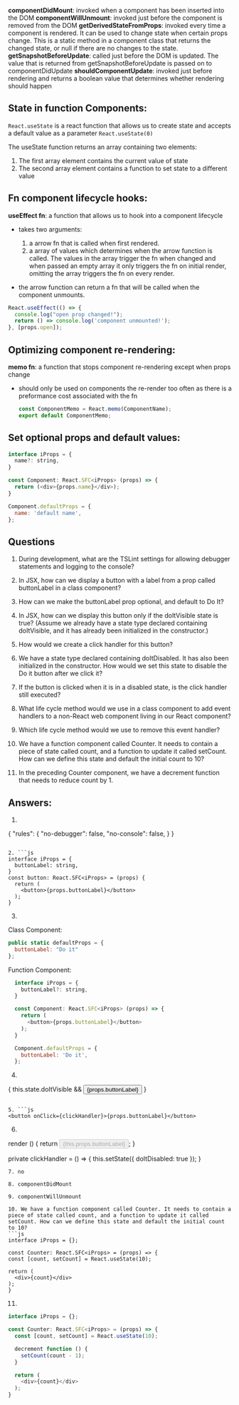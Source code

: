 **componentDidMount**: invoked when a component has been inserted into the DOM
**componentWillUnmount**: invoked just before the component is removed from the DOM
**getDerivedStateFromProps**: invoked every time a component is rendered. It can be used to change state when certain props change. This is a static method in a component class that returns the changed state, or null if there are no changes to the state.
**getSnapshotBeforeUpdate**: called just before the DOM is updated. The value that is returned from getSnapshotBeforeUpdate is passed on to componentDidUpdate
**shouldComponentUpdate**: invoked just before rendering and returns a boolean value that determines whether rendering should happen


## State in function Components:
`React.useState` is a react function that allows us to create state and accepts a default value as a parameter `React.useState(0)`

The useState function returns an array containing two elements:
  1. The first array element contains the current value of state
  2. The second array element contains a function to set state to a different value


## Fn component lifecycle hooks:
**useEffect fn**: a function that allows us to hook into a component lifecycle
  - takes two arguments:
    1. a arrow fn that is called when first rendered.
    2. a array of values which determines when the arrow function is called. The values in the array trigger the fn when changed and when passed an empty array it only triggers the fn on initial render, omitting the array triggers the fn on every render.
  
  - the arrow function can return a fn that will be called when the component unmounts.

  ```js
  React.useEffect(() => {
    console.log("open prop changed!");
    return () => console.log('component unmounted!');
  }, [props.open]);
  ```

## Optimizing component re-rendering:

**memo fn**: a function that stops component re-rendering except when props change
- should only be used on components the re-render too often as there is a preformance cost associated with the fn
  ```js
  const ComponentMemo = React.memo(ComponentName);
  export default ComponentMemo;
  ```


## Set optional props and default values:
  ```js
  interface iProps = {
    name?: string,
  }

  const Component: React.SFC<iProps> (props) => {
    return (<div>{props.name}</div>);
  }

  Component.defaultProps = {
    name: 'default name',
  };
  ```


## Questions
1. During development, what are the TSLint settings for allowing debugger statements and logging to the console?

2. In JSX, how can we display a button with a label from a prop called buttonLabel in a class component?

3. How can we make the buttonLabel prop optional, and default to Do It?

4. In JSX, how can we display this button only if the doItVisible state is true? (Assume we already have a state type declared containing doItVisible, and it has already been initialized in the constructor.)

5. How would we create a click handler for this button?

6. We have a state type declared containing doItDisabled. It has also been initialized in the constructor. How would we set this state to disable the Do it button after we click it?

7. If the button is clicked when it is in a disabled state, is the click handler still executed?

8. What life cycle method would we use in a class component to add event handlers to a non-React web component living in our React component?

9. Which life cycle method would we use to remove this event handler?

10. We have a function component called Counter. It needs to contain a piece of state called count, and a function to update it called setCount. How can we define this state and default the initial count to 10?

11. In the preceding Counter component, we have a decrement function that needs to reduce count by 1. 


## Answers:
1. ```json
  {
    "rules": {
      "no-debugger": false,
      "no-console": false,
    }
  }
  ```

2. ```js
  interface iProps = {
    buttonLabel: string,
  }
  const button: React.SFC<iProps> = (props) {
    return (
      <button>{props.buttonLabel}</button>
    );
  }
  ```

3. 
Class Component: 
```js
public static defaultProps = {
  buttonLabel: "Do it"
};
```

Function Component:
```js
  interface iProps = {
    buttonLabel?: string,
  }

  const Component: React.SFC<iProps> (props) => {
    return (
      <button>{props.buttonLabel}</button>
    );
  }

  Component.defaultProps = {
    buttonLabel: 'Do it',
  };
  ```

4. ```js
  { this.state.doItVisible && <button>{props.buttonLabel}</button> }
  ```

5. ```js
  <button onClick={clickHandler}>{props.buttonLabel}</button>
  ```

6. ```js
  render () {
    return <button disabled={this.state.doItDisabled} onClick={this.clickHandler}>{this.props.buttonLabel}</button>;
  }

  private clickHandler = () => {
    this.setState({ doItDisabled: true });
  }

  ```
7. no

8. componentDidMount

9. componentWillUnmount

10. We have a function component called Counter. It needs to contain a piece of state called count, and a function to update it called setCount. How can we define this state and default the initial count to 10?
```js
interface iProps = {};

const Counter: React.SFC<iProps> = (props) => {
  const [count, setCount] = React.useState(10);

  return (
    <div>{count}</div>
  );
}
```

11. 
```js
interface iProps = {};

const Counter: React.SFC<iProps> = (props) => {
  const [count, setCount] = React.useState(10);

  decrement function () {
    setCount(count - 1);
  }

  return (
    <div>{count}</div>
  );
}
```